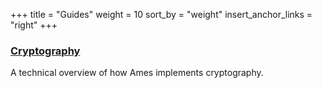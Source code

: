 +++
title = "Guides"
weight = 10
sort_by = "weight"
insert_anchor_links = "right"
+++

### [Cryptography](/system/kernel/ames/guides/cryptography)

A technical overview of how Ames implements cryptography.
